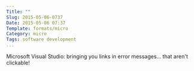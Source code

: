 ```yaml
---
Title: ""
Slug: 2015-05-06-0737
Date: 2015-05-06 07:37
Template: formats/micro
Category: micro
Tags: software development
...
```


Microsoft Visual Studio: bringing you links in error messages… that aren't
clickable!

